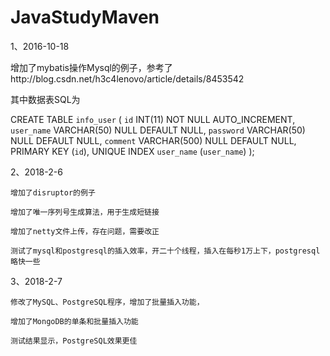 # JavaStudyMaven
1、2016-10-18 

   增加了mybatis操作Mysql的例子，参考了http://blog.csdn.net/h3c4lenovo/article/details/8453542
   
   其中数据表SQL为
   
   CREATE TABLE `info_user` (
	`id` INT(11) NOT NULL AUTO_INCREMENT,
	`user_name` VARCHAR(50) NULL DEFAULT NULL,
	`password` VARCHAR(50) NULL DEFAULT NULL,
	`comment` VARCHAR(500) NULL DEFAULT NULL,
	PRIMARY KEY (`id`),
	UNIQUE INDEX `user_name` (`user_name`)
);


2、2018-2-6

    增加了disruptor的例子
    
    增加了唯一序列号生成算法，用于生成短链接
    
    增加了netty文件上传，存在问题，需要改正
    
    测试了mysql和postgresql的插入效率，开二十个线程，插入在每秒1万上下，postgresql略快一些
    
3、2018-2-7
    
	修改了MySQL、PostgreSQL程序，增加了批量插入功能，
	
	增加了MongoDB的单条和批量插入功能
	
	测试结果显示，PostgreSQL效果更佳
	
	